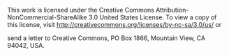 This work is licensed under the Creative Commons
Attribution-NonCommercial-ShareAlike 3.0 United States License. To view a copy
of this license, visit http://creativecommons.org/licenses/by-nc-sa/3.0/us/ or

send a letter to Creative Commons, PO Box 1866, Mountain View, CA 94042, USA.

